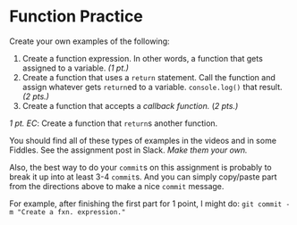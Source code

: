 # Function Practice

Create your own examples of the following:

1. Create a function expression. In other words, a function that gets assigned to a variable. _(1 pt.)_
2. Create a function that uses a `return` statement. Call the function and assign whatever gets `return`ed to a variable. `console.log()` that result. _(2 pts.)_
3. Create a function that accepts a *callback function.* (_2 pts.)_

*1 pt. EC*: Create a function that `return`s another function.

You should find all of these types of examples in the videos and in some Fiddles. See the assignment post in Slack. *Make them your own.*

Also, the best way to do your `commit`s on this assignment is probably to break it up into at least 3-4 `commit`s. And you can simply copy/paste part from the directions above to make a nice `commit` message. 

For example, after finishing the first part for 1 point, I might do: `git commit -m "Create a fxn. expression."` 

